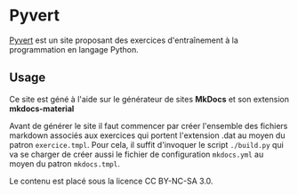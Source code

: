 # Pyvert

[Pyvert](https://diraison.github.io/Pyvert/) est un site proposant des exercices d'entraînement à la programmation en langage Python.


## Usage

Ce site est géné à l'aide  sur le générateur de sites **MkDocs** et son extension **mkdocs-material**

Avant de générer le site il faut commencer par créer l'ensemble des fichiers markdown associés aux exercices qui portent l'extension .dat au moyen du patron `exercice.tmpl`. Pour cela, il suffit d'invoquer le script `./build.py` qui va se charger de créer aussi le fichier de configuration `mkdocs.yml` au moyen du patron `mkdocs.tmpl`.





Le contenu est placé sous la licence CC BY-NC-SA 3.0.
